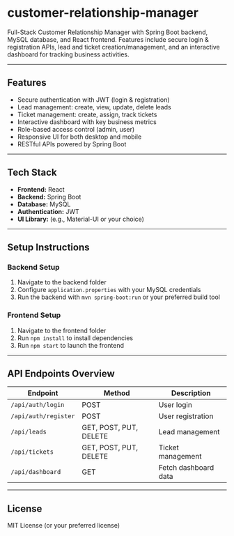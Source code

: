 # customer-relationship-manager
Full-Stack Customer Relationship Manager with Spring Boot backend, MySQL database, and React frontend. Features include secure login &amp; registration APIs, lead and ticket creation/management, and an interactive dashboard for tracking business activities.

---

## Features

- Secure authentication with JWT (login & registration)  
- Lead management: create, view, update, delete leads  
- Ticket management: create, assign, track tickets  
- Interactive dashboard with key business metrics  
- Role-based access control (admin, user)  
- Responsive UI for both desktop and mobile  
- RESTful APIs powered by Spring Boot  

---

## Tech Stack

- **Frontend:** React  
- **Backend:** Spring Boot  
- **Database:** MySQL  
- **Authentication:** JWT  
- **UI Library:** (e.g., Material-UI or your choice)  

---

## Setup Instructions

### Backend Setup
1. Navigate to the backend folder  
2. Configure `application.properties` with your MySQL credentials  
3. Run the backend with `mvn spring-boot:run` or your preferred build tool  

### Frontend Setup
1. Navigate to the frontend folder  
2. Run `npm install` to install dependencies  
3. Run `npm start` to launch the frontend  

---

## API Endpoints Overview

| Endpoint           | Method | Description             |
|--------------------|--------|-------------------------|
| `/api/auth/login`  | POST   | User login              |
| `/api/auth/register` | POST   | User registration       |
| `/api/leads`       | GET, POST, PUT, DELETE | Lead management        |
| `/api/tickets`     | GET, POST, PUT, DELETE | Ticket management      |
| `/api/dashboard`   | GET    | Fetch dashboard data    |

---

## License

MIT License (or your preferred license)
